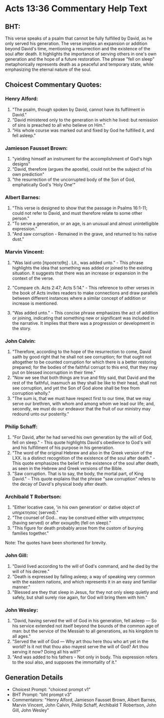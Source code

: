 # Acts 13:36 Commentary Help Text

## BHT:
This verse speaks of a psalm that cannot be fully fulfilled by David, as he only served his generation. The verse implies an expansion or addition beyond David's time, mentioning a resurrection and the existence of the soul after death. It highlights the importance of serving others in one's own generation and the hope of a future restoration. The phrase "fell on sleep" metaphorically represents death as a peaceful and temporary state, while emphasizing the eternal nature of the soul.

## Choicest Commentary Quotes:
### Henry Alford:
1. "The psalm, though spoken by David, cannot have its fulfilment in David."
2. "David ministered only to the generation in which he lived: but remission of sins is preached to all who believe on Him."
3. "His whole course was marked out and fixed by God he fulfilled it, and fell asleep."

### Jamieson Fausset Brown:
1. "yielding himself an instrument for the accomplishment of God's high designs"
2. "David, therefore (argues the apostle), could not be the subject of his own prediction"
3. "the resurrection of the uncorrupted body of the Son of God, emphatically God's 'Holy One'"

### Albert Barnes:
1. "This verse is designed to show that the passage in Psalms 16:1-11; could not refer to David, and must therefore relate to some other person."
2. "To serve a generation, or an age, is an unusual and almost unintelligible expression."
3. "And saw corruption - Remained in the grave, and returned to his native dust."

### Marvin Vincent:
1. "Was laid unto [προσετεθη] . Lit., was added unto." - This phrase highlights the idea that something was added or joined to the existing situation. It suggests that there was an increase or expansion in the context of the verse.

2. "Compare ch. Acts 2:47; Acts 5:14." - This reference to other verses in the book of Acts invites readers to make connections and draw parallels between different instances where a similar concept of addition or increase is mentioned.

3. "Was added unto." - This concise phrase emphasizes the act of addition or joining, indicating that something new or significant was included in the narrative. It implies that there was a progression or development in the story.

### John Calvin:
1. "Therefore, according to the hope of the resurrection to come, David saith by good right that he shall not see corruption; for that ought not altogether to be counted corruption for which there is a better restoring prepared; for the bodies of the faithful corrupt to this end, that they may put on blessed incorruption in their time."
2. "Now we see that both things are true and fitly said, that David and the rest of the faithful, inasmuch as they shall be like to their head, shall not see corruption, and yet the Son of God alone shall be free from corruption wholly."
3. "The sum is, that we must have respect first to our time, that we may serve our brethren, with whom and among whom we lead our life; and, secondly, we must do our endeavor that the fruit of our ministry may redound unto our posterity."

### Philip Schaff:
1. "For David, after he had served his own generation by the will of God, fell on sleep." - This quote highlights David's obedience to God's will and his fulfillment of his purpose in his generation.
2. "The word of the original Hebrew and also in the Greek version of the LXX. is a distinct recognition of the existence of the soul after death." - This quote emphasizes the belief in the existence of the soul after death, as seen in the Hebrew and Greek versions of the Bible.
3. "Saw corruption. That is to say, the body, the mortal part, of King David." - This quote explains that the phrase "saw corruption" refers to the decay of David's physical body after death.

### Archibald T Robertson:
1. "Either locative case, 'in his own generation' or dative object of υπηρετησας (served)." 
2. "The counsel of God... may be construed either with υπηρετησας (having served) or after εκοιμηθη (fell on sleep)."
3. "This figure for death probably arose from the custom of burying families together."

Note: The quotes have been shortened for brevity.

### John Gill:
1. "David lived according to the will of God's command, and he died by the will of his decree."
2. "Death is expressed by falling asleep; a way of speaking very common with the eastern nations, and which represents it in an easy and familiar manner."
3. "Blessed are they that sleep in Jesus, for they not only sleep quietly and safely, but shall surely rise again, for God will bring them with him."

### John Wesley:
1. "David, having served the will of God in his generation, fell asleep — So his service extended not itself beyond the bounds of the common age of man: but the service of the Messiah to all generations, as his kingdom to all ages."
2. "Served the will of God — Why art thou here thou who art yet in the world? Is it not that thou also mayest serve the will of God? Art thou serving it now? Doing all his will?"
3. "And was added to his fathers - Not only in body. This expression refers to the soul also, and supposes the immortality of it."


## Generation Details
- Choicest Prompt: "choicest prompt v1"
- BHT Prompt: "bht prompt v3"
- Commentators: "Henry Alford, Jamieson Fausset Brown, Albert Barnes, Marvin Vincent, John Calvin, Philip Schaff, Archibald T Robertson, John Gill, John Wesley"
